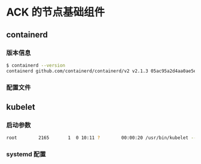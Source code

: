 # ACK 的节点基础组件

## containerd

### 版本信息

```bash
$ containerd --version
containerd github.com/containerd/containerd/v2 v2.1.3 05ac95a2d4aa0ae5ec8298e867e0a0185dd80236
```

### 配置文件

<Tabs>
  <TabItem value="1" label="systemd 配置">
    <FileBlock file="vendor/aliyun/containerd.service" showLineNumbers language="systemd" title="/etc/systemd/system/containerd.service" />
  </TabItem>
  <TabItem value="2" label="containerd 配置">
    <FileBlock file="vendor/aliyun/containerd-config.toml" showLineNumbers title="/etc/containerd/config.toml" />
  </TabItem>
</Tabs>

## kubelet

### 启动参数

```bash
root        2165       1  0 10:11 ?        00:00:20 /usr/bin/kubelet --bootstrap-kubeconfig=/etc/kubernetes/bootstrap-kubelet.conf --kubeconfig=/etc/kubernetes/kubelet.conf --pod-manifest-path=/etc/kubernetes/manifests --v=3 --authorization-mode=Webhook --authentication-token-webhook=true --anonymous-auth=false --client-ca-file=/etc/kubernetes/pki/ca.crt --container-runtime-endpoint=/var/run/containerd/containerd.sock --cgroup-driver=systemd --node-labels=alibabacloud.com/nodepool-id=np7c4f1ce4799742d7b300248362d8d53d,ack.aliyun.com=ca133aaf80fd542038acda778fbbf93a1 --rotate-certificates=true --cert-dir=/var/lib/kubelet/pki --node-ip=0.0.0.0 --config=/var/lib/kubelet/ack-managed-config.yaml --hostname-override=cn-hangzhou.10.0.0.238 --cluster-dns=192.168.0.10 --cloud-provider=external --provider-id=cn-hangzhou.i-bp16qq4fgg0o7ecm6hm1 --enable-controller-attach-detach=true
```

### systemd 配置

<FileBlock file="vendor/aliyun/kubelet.service" showLineNumbers language="systemd" title="/etc/systemd/system/kubelet.service" />
